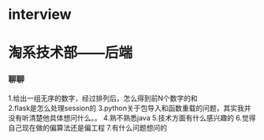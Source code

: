 # interview

# 淘系技术部——后端
### 聊聊
1.给出一组无序的数字，经过排列后，怎么得到前N个数字的和   
2.flask是怎么处理session的
3.python关于包导入和函数重载的问题，其实我并没有听清楚他具体想问什么。。
4.熟不熟悉java
5.技术方面有什么感兴趣的
6.觉得自己现在做的偏算法还是偏工程
7.有什么问题想问的

